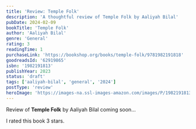 ```yaml
---
title: 'Review: Temple Folk'
description: 'A thoughtful review of Temple Folk by Aaliyah Bilal'
pubDate: 2024-02-09
bookTitle: 'Temple Folk'
author: 'Aaliyah Bilal'
genre: 'General'
rating: 3
readingTime: 1
purchaseLink: 'https://bookshop.org/books/temple-folk/9781982191818'
goodreadsId: '62919865'
isbn: '1982191813'
publishYear: 2023
status: 'draft'
tags: ['aaliyah-bilal', 'general', '2024']
postType: 'review'
heroImage: 'https://images-na.ssl-images-amazon.com/images/P/1982191813.01.L.jpg'
---
```


Review of **Temple Folk** by Aaliyah Bilal coming soon...

I rated this book 3 stars.